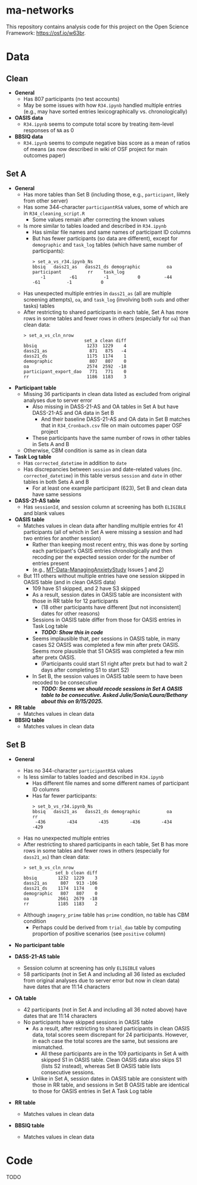 # ma-networks
This repository contains analysis code for this project on the Open Science Framework: https://osf.io/w63br.

# Data

## Clean

- **General**
  - Has 807 participants (no test accounts)
  - May be some issues with how `R34.ipynb` handled multiple entries (e.g., may have
  sorted entries lexicographically vs. chronologically)
- **OASIS data**
  - `R34.ipynb` seems to compute total score by treating item-level responses of `NA` as 0
- **BBSIQ data**
  - `R34.ipynb` seems to compute negative bias score as a mean of ratios of means
  (as now described in wiki of OSF project for main outcomes paper)

## Set A

- **General**
  - Has more tables than Set B (including those, e.g., `participant`, likely from other server)
  - Has some 344-character `participantRSA` values, some of which are in `R34_cleaning_script.R`
    - Some values remain after correcting the known values
  - Is more similar to tables loaded and described in `R34.ipynb`
    - Has similar file names and same names of participant ID columns
    - But has fewer participants (so data are different), except for `demographic`
    and `task_log` tables (which have same number of participants):
      ```text
      > set_a_vs_r34.ipynb_Ns
      bbsiq   dass21_as   dass21_ds demographic          oa participant          rr    task_log 
         -1         -61          -1           0         -44         -61          -1           0
      ```
  - Has unexpected multiple entries in `dass21_as` (all are multiple screening attempts), 
  `oa`, and `task_log` (involving both `suds` and other tasks) tables
  - After restricting to shared participants in each table, Set A has more rows
  in some tables and fewer rows in others (especially for `oa`) than clean data:
    ```text
    > set_a_vs_cln_nrow
                           set_a clean diff
    bbsiq                   1233  1229    4
    dass21_as                871   875   -4
    dass21_ds               1175  1174    1
    demographic              807   807    0
    oa                      2574  2592  -18
    participant_export_dao   771   771    0
    rr                      1186  1183    3
    ```
- **Participant table**
  - Missing 36 participants in clean data listed as excluded from original analyses
  due to server error
    - Also missing in DASS-21-AS and OA tables in Set A but have DASS-21-AS and OA data in Set B
      - And their baseline DASS-21-AS and OA data in Set B matches that in `R34_Cronbach.csv`
      file on main outcomes paper OSF project
    - These participants have the same number of rows in other tables in Sets A and B
  - Otherwise, CBM condition is same as in clean data
- **Task Log table**
  - Has `corrected_datetime` in addition to `date`
  - Has discrepancies between `session` and date-related values (inc. `corrected_datetime`)
  in this table versus `session` and `date` in other tables in both Sets A and B
    - For at least one example participant (623), Set B and clean data have same sessions
- **DASS-21-AS table**
  - Has `sessionId`, and session column at screening has both `ELIGIBLE` and blank values
- **OASIS table**
  - Matches values in clean data after handling multiple entries for 41 participants 
  (all of which in Set A were missing a session and had two entries for another session)
    - Rather than keeping most recent entry, this was done by sorting each participant's 
    OASIS entries chronologically and then recoding per the expected session order for the 
    number of entries present
    - (e.g., [MT-Data-ManagingAnxietyStudy](https://github.com/TeachmanLab/MT-Data-ManagingAnxietyStudy)
    Issues [1](https://github.com/TeachmanLab/MT-Data-ManagingAnxietyStudy/issues/1#issue-403285089)
    and [2](https://github.com/TeachmanLab/MT-Data-ManagingAnxietyStudy/issues/2#issue-403285690))
  - But 111 others without multiple entries have one session skipped in OASIS table 
  (and in clean OASIS data)
    - 109 have S1 skipped, and 2 have S3 skipped
    - As a result, session dates in OASIS table are inconsistent with those in 
    RR table for 12 participants
      - (18 other participants have different [but not inconsistent] dates for other reasons)
    - Sessions in OASIS table differ from those for OASIS entries in Task Log table
      - ***TODO: Show this in code***
    - Seems implausible that, per sessions in OASIS table, in many cases S2 OASIS 
    was completed a few min after pretx OASIS. Seems more plausible that S1 OASIS 
    was completed a few min after pretx OASIS.
      - (Participants could start S1 right after pretx but had to wait 2 days after
      completing S1 to start S2)
    - In Set B, the session values in OASIS table seem to have been recoded to be consecutive
      - ***TODO: Seems we should recode sessions in Set A OASIS table to be consecutive.
      Asked Julie/Sonia/Laura/Bethany about this on 9/15/2025.***
- **RR table**
  - Matches values in clean data
- **BBSIQ table**
  - Matches values in clean data

## Set B

- **General**
  - Has no 344-character `participantRSA` values
  - Is less similar to tables loaded and described in `R34.ipynb`
    - Has different file names and some different names of participant ID columns
    - Has far fewer participants:
      ```text
      > set_b_vs_r34.ipynb_Ns
      bbsiq   dass21_as   dass21_ds demographic          oa          rr 
       -436        -434        -435        -436        -434        -429
      ```
  - Has no unexpected multiple entries
  - After restricting to shared participants in each table, Set B has more rows in some 
  tables and fewer rows in others (especially for `dass21_as`) than clean data:
    ```text
    > set_b_vs_cln_nrow
                set_b clean diff
    bbsiq        1232  1229    3
    dass21_as     807   913 -106
    dass21_ds    1174  1174    0
    demographic   807   807    0
    oa           2661  2679  -18
    rr           1185  1183    2
    ```
  - Although `imagery_prime` table has `prime` condition, no table has CBM condition
    - Perhaps could be derived from `trial_dao` table by computing proportion of
    positive scenarios (see `positive` column)
- **No participant table**
- **DASS-21-AS table**
  - Session column at screening has only `ELIGIBLE` values
  - 58 participants (not in Set A and including all 36 listed as excluded from original 
  analyses due to server error but now in clean data) have dates that are 11:14 characters
- **OA table**
  - 42 participants (not in Set A and including all 36 noted above) have dates that are 
  11:14 characters
  - No participants have skipped sessions in OASIS table
    - As a result, after restricting to shared participants in clean OASIS data, 
    total scores seem discrepant for 24 participants. However, in each case the 
    total scores are the same, but sessions are mismatched.
      - All these participants are in the 109 participants in Set A with skipped 
      S1 in OASIS table. Clean OASIS data also skips S1 (lists S2 instead), whereas 
      Set B OASIS table lists consecutive sessions.
    - Unlike in Set A, session dates in OASIS table are consistent with those in RR table,
    and sessions in Set B OASIS table are identical to those for OASIS entries in 
    Set A Task Log table

- **RR table**
  - Matches values in clean data
- **BBSIQ table**
  - Matches values in clean data

# Code

TODO